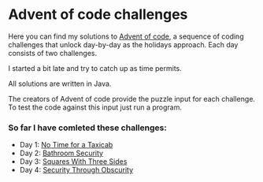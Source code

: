 # Advent of code challenges

Here you can find my solutions to [Advent of code](http://adventofcode.com/2016), a sequence of coding challenges that unlock day-by-day as the holidays approach. Each day consists of two challenges.

I started a bit late and try to catch up as time permits.

All solutions are written in Java.

The creators of Advent of code provide the puzzle input for each challenge. To test the code against this input just run a program.

### So far I have comleted these challenges:

- Day 1: [No Time for a Taxicab](http://adventofcode.com/2016/day/1)
- Day 2: [Bathroom Security](http://adventofcode.com/2016/day/2)
- Day 3: [Squares With Three Sides](http://adventofcode.com/2016/day/3)
- Day 4: [Security Through Obscurity](http://adventofcode.com/2016/day/4)